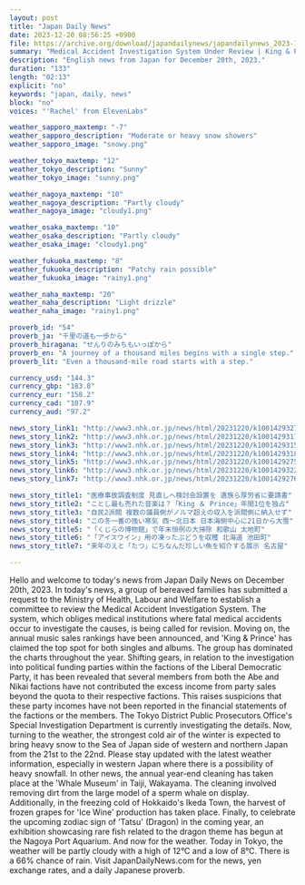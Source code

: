 ```yaml
---
layout: post
title: "Japan Daily News"
date: 2023-12-20 08:56:25 +0900
file: https://archive.org/download/japandailynews/japandailynews_2023-12-20.mp3
summary: "Medical Accident Investigation System Under Review | King & Prince Dominates Music Sales, & more…"
description: "English news from Japan for December 20th, 2023."
duration: "133"
length: "02:13"
explicit: "no"
keywords: "japan, daily, news"
block: "no"
voices: "'Rachel' from ElevenLabs"

weather_sapporo_maxtemp: "-7"
weather_sapporo_description: "Moderate or heavy snow showers"
weather_sapporo_image: "snowy.png"

weather_tokyo_maxtemp: "12"
weather_tokyo_description: "Sunny"
weather_tokyo_image: "sunny.png"

weather_nagoya_maxtemp: "10"
weather_nagoya_description: "Partly cloudy"
weather_nagoya_image: "cloudy1.png"

weather_osaka_maxtemp: "10"
weather_osaka_description: "Partly cloudy"
weather_osaka_image: "cloudy1.png"

weather_fukuoka_maxtemp: "8"
weather_fukuoka_description: "Patchy rain possible"
weather_fukuoka_image: "rainy1.png"

weather_naha_maxtemp: "20"
weather_naha_description: "Light drizzle"
weather_naha_image: "rainy1.png"

proverb_id: "54"
proverb_ja: "千里の道も一歩から"
proverb_hiragana: "せんりのみちもいっぽから"
proverb_en: "A journey of a thousand miles begins with a single step."
proverb_lit: "Even a thousand-mile road starts with a step."

currency_usd: "144.3"
currency_gbp: "183.8"
currency_eur: "158.2"
currency_cad: "107.9"
currency_aud: "97.2"

news_story_link1: "http://www3.nhk.or.jp/news/html/20231220/k10014293271000.html"
news_story_link2: "http://www3.nhk.or.jp/news/html/20231220/k10014293171000.html"
news_story_link3: "http://www3.nhk.or.jp/news/html/20231220/k10014293151000.html"
news_story_link4: "http://www3.nhk.or.jp/news/html/20231220/k10014293181000.html"
news_story_link5: "http://www3.nhk.or.jp/news/html/20231220/k10014292751000.html"
news_story_link6: "http://www3.nhk.or.jp/news/html/20231220/k10014293221000.html"
news_story_link7: "http://www3.nhk.or.jp/news/html/20231220/k10014292761000.html"

news_story_title1: "医療事故調査制度 見直しへ検討会設置を 遺族ら厚労省に要請書"
news_story_title2: "ことし最も売れた音楽は？「King ＆ Prince」年間1位を独占"
news_story_title3: "自民2派閥 複数の議員側がノルマ超えの収入を派閥側に納入せず"
news_story_title4: "この冬一番の強い寒気 西～北日本 日本海側中心に21日から大雪"
news_story_title5: "「くじらの博物館」で年末恒例の大掃除 和歌山 太地町"
news_story_title6: "「アイスワイン」用の凍ったぶどうを収穫 北海道 池田町"
news_story_title7: "来年のえと「たつ」にちなんだ珍しい魚を紹介する展示 名古屋"

---
```


Hello and welcome to today's news from Japan Daily News on December 20th, 2023. In today's news, a group of bereaved families has submitted a request to the Ministry of Health, Labour and Welfare to establish a committee to review the Medical Accident Investigation System. The system, which obliges medical institutions where fatal medical accidents occur to investigate the causes, is being called for revision. Moving on, the annual music sales rankings have been announced, and 'King & Prince' has claimed the top spot for both singles and albums. The group has dominated the charts throughout the year. Shifting gears, in relation to the investigation into political funding parties within the factions of the Liberal Democratic Party, it has been revealed that several members from both the Abe and Nikai factions have not contributed the excess income from party sales beyond the quota to their respective factions. This raises suspicions that these party incomes have not been reported in the financial statements of the factions or the members. The Tokyo District Public Prosecutors Office's Special Investigation Department is currently investigating the details. Now, turning to the weather, the strongest cold air of the winter is expected to bring heavy snow to the Sea of Japan side of western and northern Japan from the 21st to the 22nd. Please stay updated with the latest weather information, especially in western Japan where there is a possibility of heavy snowfall. In other news, the annual year-end cleaning has taken place at the 'Whale Museum' in Taiji, Wakayama. The cleaning involved removing dirt from the large model of a sperm whale on display. Additionally, in the freezing cold of Hokkaido's Ikeda Town, the harvest of frozen grapes for 'Ice Wine' production has taken place. Finally, to celebrate the upcoming zodiac sign of 'Tatsu' (Dragon) in the coming year, an exhibition showcasing rare fish related to the dragon theme has begun at the Nagoya Port Aquarium. And now for the weather. Today in Tokyo, the weather will be partly cloudy with a high of 12°C and a low of 8°C. There is a 66% chance of rain.  Visit JapanDailyNews.com for the news, yen exchange rates, and a daily Japanese proverb.
